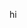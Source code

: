 hi⠀⠀⠀⠀⠀⠀⠀⠀⠀⠀⠀⠀⠀⠀⠀⠀⠀⠀⠀⠀⠀⠀⠀⠀⠀⠀⠀⠀⠀⠀⠀⠀⠀⠀⠀
<!---
realbaylen/realbaylen is a ✨ special ✨ repository because its `README.md` (this file) appears on your GitHub profile.
You can click the Preview link to take a look at your changes.
--->
